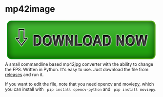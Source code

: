 # mp42image
<a href="https://github.com/Sajeg/mp42image/releases/download/v1.1/mp42image.exe" title="Download">
    <img src="https://github.com/Sajeg/mp42image/blob/main/download-button-gdd95739a7_1280.png" />
</a>
A small commandline based mp42jpg converter with the ability to change the FPS. Written in Python.
It's easy to use. Just download the file from <a href="https://github.com/Sajeg/mp42jpg/releases">releases</a> and run it.

If you want to edit the file, note that you need opencv and moviepy, which you can install with <code> pip install opencv-python</code> and <code> pip install moviepy</code>.
